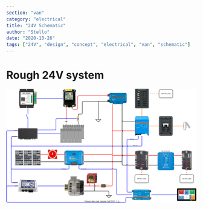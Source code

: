 ```yaml
---
section: "van"
category: "electrical"
title: "24V Schematic"
author: "Stello"
date: "2020-10-26"
tags: ["24V", "design", "concept", "electrical", "van", "schematic"]
---
```

# Rough 24V system



[![Electrical Schematic](schematic_24v.svg)](schematic_24v.svg)



